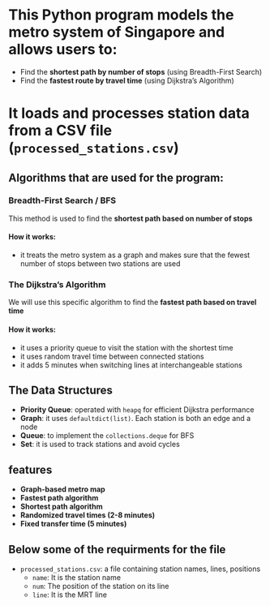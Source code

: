 
# This Python program models the metro system of Singapore and allows users to:
- Find the **shortest path by number of stops** (using Breadth-First Search)
- Find the **fastest route by travel time** (using Dijkstra’s Algorithm)

# It loads and processes station data from a CSV file (`processed_stations.csv`) 

## Algorithms that are used for the program: 

### Breadth-First Search / BFS
This method is used to find the **shortest path based on number of stops**
#### How it works:
- it treats the metro system as a graph and makes sure that the fewest number of stops between two stations are used 

### The Dijkstra’s Algorithm
We will use this specific algorithm to find the **fastest path based on travel time**
#### How it works:
- it uses a priority queue to visit the station with the shortest time
- it uses random travel time between connected stations
- it adds 5 minutes when switching lines at interchangeable stations

## The Data Structures

- **Priority Queue**: operated with `heapq` for efficient Dijkstra performance
- **Graph**: it uses `defaultdict(list)`. Each station is both an edge and a node
- **Queue**: to implement the `collections.deque` for BFS 
- **Set**: it is used to track stations and avoid cycles

## features 
- **Graph-based metro map** 
- **Fastest path algorithm** 
- **Shortest path algorithm** 
- **Randomized travel times (2-8 minutes)** 
- **Fixed transfer time (5 minutes)** 

## Below some of the requirments for the file 

- `processed_stations.csv`: a file containing station names, lines, positions
  - `name`: It is the station name
  - `num`: The position of the station on its line
  - `line`: It is the MRT line
